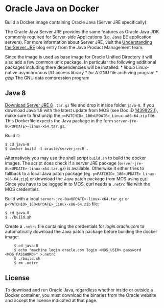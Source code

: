 Oracle Java on Docker
=====
Build a Docker image containing Oracle Java (Server JRE specifically).

The Oracle Java Server JRE provides the same features as Oracle Java JDK commonly required for Server-side Applications (i.e. Java EE application servers). For more information about Server JRE, visit the [Understanding the Server JRE](https://blogs.oracle.com/java-platform-group/understanding-the-server-jre) blog entry from the Java Product Management team.

Since the image is used as base image for Oracle Unified Directory it will also add a few common unix package. In particular the following additional packages including there dependencies will be installed:
    * *libaio* Linux-native asynchronous I/O access library
    * *tar* A GNU file archiving program
    * *gzip* The GNU data compression program

## Java 8
[Download Server JRE 8](http://www.oracle.com/technetwork/java/javase/downloads/server-jre8-downloads-2133154.html) `.tar.gz` file and drop it inside folder `java-8`. If you download Java 1.8 with the latest update from MOS (see Doc ID [1439822.1](https://support.oracle.com/epmos/faces/DocumentDisplay?id=1439822.1)), make sure to first unzip the `p<PATCHID>_180<UPDATE>_Linux-x86-64.zip` file. This Dockerfile expects the Java package in the form `server-jre-8u<UPDATE>-linux-x64.tar.gz`.

Build it:

```
$ cd java-8
$ docker build -t oracle/serverjre:8 .
```

Alternatively you may use the shell script `build.sh` to build the docker images. The script does check if a server JRE package (`server-jre-8u<UPDATE>-linux-x64.tar.gz`) is available. Otherwise it either tries to fallback to a local Java patch package (eg. `p<PATCHID>_180<UPDATE>_Linux-x86-64.zip`) or download the Java patch package from MOS using [curl](https://linux.die.net/man/1/curl). Since you have to be logged in to MOS, curl needs a `.netrc` file with the MOS credentials.

Build with a local `server-jre-8u<UPDATE>-linux-x64.tar.gz` or `p<PATCHID>_180<UPDATE>_Linux-x86-64.zip` file:

```
$ cd java-8
$ ./build.sh
```

Create a `.netrc` file containing the credentials for *login.oracle.com* to automatically download the Java patch package before building the docker image:

```
    $ cd java-8
    $ echo "machine login.oracle.com login <MOS_USER> password <MOS_PASSWORD>" >.netrc
    $ ./build.sh
    $ rm .netrc
```

## License

To download and run Oracle Java, regardless whether inside or outside a Docker container, you must download the binaries from the Oracle website and accept the license indicated at that page.
